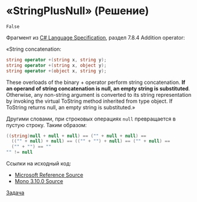 # «StringPlusNull» (Решение)

```
False
```

Фрагмент из [C# Language Specification](http://www.microsoft.com/downloads/en/details.aspx?FamilyID=DFBF523C-F98C-4804-AFBD-459E846B268E), раздел 7.8.4 Addition operator:

«String concatenation:

```cs
string operator +(string x, string y);
string operator +(string x, object y);
string operator +(object x, string y);
```

These overloads of the binary + operator perform string concatenation. **If an operand of string concatenation is null, an empty string is substituted**. Otherwise, any non-string argument is converted to its string representation by invoking the virtual ToString method inherited from type object. If ToString returns null, an empty string is substituted.»

Другими словами, при строковых операциях `null` превращается в пустую строку. Таким образом:

```cs
((string)null + null + null) == ("" + null + null) ==
  (("" + null) + null) == (("" + "") + null) == ("" + null) ==
  ("" + "") == ""
"" != null
```

Ссылки на исходный код:

* [Microsoft Reference Source](http://referencesource.microsoft.com/#mscorlib/system/string.cs)
* [Mono 3.10.0 Source](https://github.com/mono/mono/blob/mono-3.10.0/mcs/class/corlib/System/String.cs)

[Задача](./StringPlusNull-P.md)
